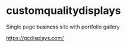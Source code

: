 # customqualitydisplays
Single page business site with portfolio gallery


<https://qcdisplays.com/>